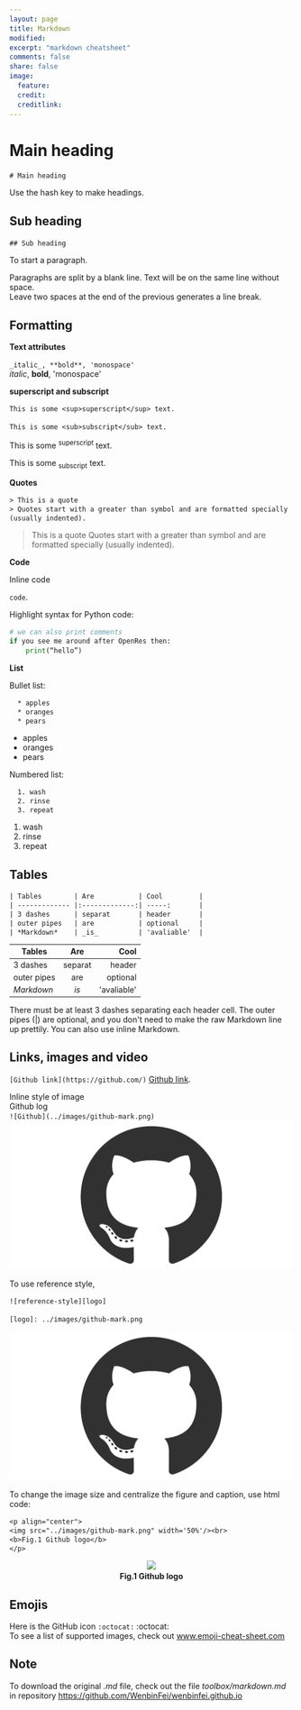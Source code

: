 ```yaml
---
layout: page
title: Markdown
modified: 
excerpt: "markdown cheatsheet"
comments: false
share: false
image:
  feature: 
  credit: 
  creditlink: 
---
```

# Main heading
`# Main heading`

Use the hash key to make headings.
  
## Sub heading
`## Sub heading`

To start a paragraph.

Paragraphs are split by a blank line.
Text will be on the same line without space.  
Leave two spaces at the end of the previous generates a line break.

## Formatting
**Text attributes**

`_italic_, **bold**, 'monospace'`  
_italic_, **bold**, 'monospace'

**superscript and subscript**

```
This is some <sup>superscript</sup> text.

This is some <sub>subscript</sub> text.
```

This is some <sup>superscript</sup> text.

This is some <sub>subscript</sub> text.

**Quotes**

```
> This is a quote
> Quotes start with a greater than symbol and are formatted specially (usually indented).
```

> This is a quote
> Quotes start with a greater than symbol and are formatted specially (usually indented).

**Code**

Inline code  

`code`.

Highlight syntax for Python code:

```python
# we can also print comments
if you see me around after OpenRes then:
	print(“hello”)
```

**List**

Bullet list:  
```  
  * apples
  * oranges
  * pears
  ```

  * apples
  * oranges
  * pears

Numbered list:  
```  
  1. wash
  2. rinse
  3. repeat
  ```

  1. wash
  2. rinse
  3. repeat

## Tables
```
| Tables        | Are           | Cool         |
| ------------- |:-------------:| -----:       |
| 3 dashes      | separat       | header       |
| outer pipes   | are           | optional     |
| *Markdown*    | _is_          | 'avaliable'  |
```

| Tables        | Are           | Cool         |
| ------------- |:-------------:| -----:       |
| 3 dashes      | separat       | header       |
| outer pipes   | are           | optional     |
| *Markdown*    | _is_          | 'avaliable'  |


There must be at least 3 dashes separating each header cell.
The outer pipes (|) are optional, and you don't need to make the 
raw Markdown line up prettily. You can also use inline Markdown.

## Links, images and video
`[Github link](https://github.com/)`
[Github link](https://github.com/).

Inline style of image  
Github log   
`![Github](../images/github-mark.png)`  
![Github](../images/github-mark.png)

To use reference style,  
```
![reference-style][logo]

[logo]: ../images/github-mark.png
```

![reference-style][logo]

[logo]: ../images/github-mark.png

To change the image size and centralize the figure and caption, use html code:  

```
<p align="center"> 
<img src="../images/github-mark.png" width='50%'/><br>
<b>Fig.1 Github logo</b>
</p>
```

<p align="center"> 
<img src="https://github.com/WenbinFei/wenbinfei.github.io/blob/master/images/github-mark.png" width='50%'/><br>
<b>Fig.1 Github logo</b>
</p>

<!--
To add video using an image with a link  
This video summarises the concept of the Melbourne Datathon, showing footage from the 2017 edition.
<iframe src="https://player.vimeo.com/video/219267678" width="640" height="360" frameborder="0" webkitallowfullscreen mozallowfullscreen allowfullscreen></iframe>
<p><a href="https://vimeo.com/219267678">Melbourne Datathon 2017</a> by <a href="https://vimeo.com/user11079755">Rachael Imam</a>.
-->

## Emojis
Here is the GitHub icon `:octocat:` :octocat:  
To see a list of supported images, check out www.emoji-cheat-sheet.com

## Note
To download the original _.md_ file, check out the file _toolbox/markdown.md_ in repository https://github.com/WenbinFei/wenbinfei.github.io